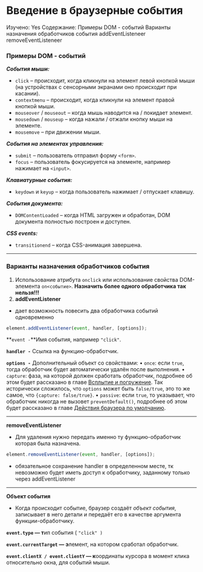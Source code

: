 # Введение в браузерные события

Изучено: Yes
Содержание: Примеры DOM - событий 
Варианты назначения обработчиков события
addEventListeneer
removeEventListeneer

### **Примеры DOM - событий**

***События мыши:***

- `click` – происходит, когда кликнули на элемент левой кнопкой мыши (на устройствах с сенсорными экранами оно происходит при касании).
- `contextmenu` – происходит, когда кликнули на элемент правой кнопкой мыши.
- `mouseover` / `mouseout` – когда мышь наводится на / покидает элемент.
- `mousedown` / `mouseup` – когда нажали / отжали кнопку мыши на элементе.
- `mousemove` – при движении мыши.

***События на элементах управления:***

- `submit` – пользователь отправил форму `<form>`.
- `focus` – пользователь фокусируется на элементе, например нажимает на `<input>`.

***Клавиатурные события:***

- `keydown` и `keyup` – когда пользователь нажимает / отпускает клавишу.

***События документа:***

- `DOMContentLoaded` – когда HTML загружен и обработан, DOM документа полностью построен и доступен.

***CSS events:***

- `transitionend` – когда CSS-анимация завершена.

---

### **Варианты назначения обработчиков события**

1. Использование атрибута `onclick` или использование свойства DOM-элемента `on<событие>`. **Назначить более одного обработчика так нельзя!!!**
2. **addEventListener**
- дает возможность повесить два обработчика событий одновременно

```jsx
element.addEventListener(event, handler, [options]);
```

**`event -`**Имя события, например `"click"`.

**`handler -`** Ссылка на функцию-обработчик.

**`options -`** Дополнительный объект со свойствами:
• `once`: если `true`, тогда обработчик будет автоматически удалён после выполнения.
• `capture`: фаза, на которой должен сработать обработчик, подробнее об этом будет рассказано в главе [Всплытие и погружение](https://learn.javascript.ru/bubbling-and-capturing). Так исторически сложилось, что `options` может быть `false/true`, это то же самое, что `{capture: false/true}`.
• `passive`: если `true`, то указывает, что обработчик никогда не вызовет `preventDefault()`, подробнее об этом будет рассказано в главе [Действия браузера по умолчанию](https://learn.javascript.ru/default-browser-action).

---

**removeEventListener**

- Для удаления нужно передать именно ту функцию-обработчик которая была назначена.

```jsx
element.removeEventListener(event, handler, [options]);
```

- обязательное сохранение handler в определенном месте, тк невозможно будет иметь доступ к обработчику, заданному только через addEventListener

---

**Объект события**

- Когда происходит событие, браузер создаёт *объект события*, записывает в него детали и передаёт его в качестве аргумента функции-обработчику.

**`event.type` — т**ип события ( `"click" )`

**`event.currentTarget` — э**лемент, на котором сработал обработчик.

**`event.clientX / event.clientY` — к**оординаты курсора в момент клика относительно окна, для событий мыши.